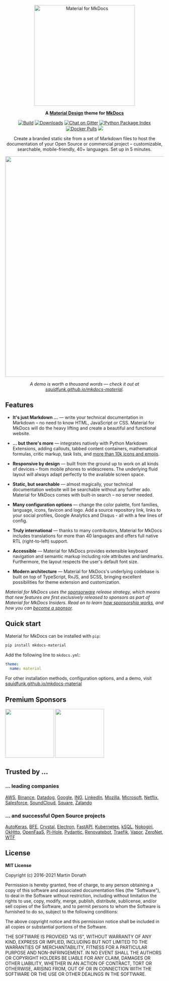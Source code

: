 <p align="center">
  <a href="https://squidfunk.github.io/mkdocs-material/">
    <img src="https://raw.githubusercontent.com/squidfunk/mkdocs-material/master/.github/assets/logo.svg" width="320" alt="Material for MkDocs">
  </a>
</p>

<p align="center">
  <strong>
    A 
    <a href="https://material.io/">Material Design</a> 
    theme for 
    <a href="https://www.mkdocs.org/">MkDocs</a>
  </strong>
</p>

<p align="center">
  <a href="https://github.com/squidfunk/mkdocs-material/actions"><img
    src="https://github.com/squidfunk/mkdocs-material/workflows/build/badge.svg?branch=master"
    alt="Build"
  /></a>
  <a href="https://pypistats.org/packages/mkdocs-material"><img
    src="https://img.shields.io/pypi/dm/mkdocs-material.svg" 
    alt="Downloads"
  /></a>
  <a href="https://gitter.im/squidfunk/mkdocs-material"><img 
    src="https://badges.gitter.im/squidfunk/mkdocs-material.svg" 
    alt="Chat on Gitter"
  /></a>
  <a href="https://pypi.org/project/mkdocs-material"><img 
    src="https://img.shields.io/pypi/v/mkdocs-material.svg" 
    alt="Python Package Index"
  /></a>
  <a href="https://hub.docker.com/r/squidfunk/mkdocs-material/"><img 
    src="https://img.shields.io/docker/pulls/squidfunk/mkdocs-material" 
    alt="Docker Pulls"
  /></a>
  <a href="https://squidfunk.github.io/mkdocs-material/insiders/"><img
    src="https://img.shields.io/static/v1?label=%E2%86%92&message=insiders&color=e91e63"
  /></a>
</p>

<p align="center">
  Create a branded static site from a set of Markdown files to host the
  documentation of your Open Source or commercial project – customizable,
  searchable, mobile-friendly, 40+ languages. Set up in 5 minutes.
</p>

<p align="center">
  <a href="https://squidfunk.github.io/mkdocs-material/getting-started/">
    <img src="https://raw.githubusercontent.com/squidfunk/mkdocs-material/master/.github/assets/screenshot.png" width="700" />
  </a>
</p>

<p align="center">
  <em>
    A demo is worth a thousand words — check it out at
    <a
      href="https://squidfunk.github.io/mkdocs-material/"
    >squidfunk.github.io/mkdocs-material</a>.
  </em>
</p>

## Features

* **It's just Markdown ...** — write your technical documentation in Markdown –
  no need to know HTML, JavaScript or CSS. Material for MkDocs will do the heavy
  lifting and create a beautiful and functional website.

* **... but there's more** — integrates natively with Python Markdown
  Extensions, adding callouts, tabbed content containers, mathematical formulas,
  critic markup, task lists, and [more than 10k icons and emojis][2].

* **Responsive by design** — built from the ground up to work on all kinds of
  devices – from mobile phones to widescreens. The underlying fluid layout will
  always adapt perfectly to the available screen space.

* **Static, but searchable** — almost magically, your technical documentation
  website will be searchable without any further ado. Material for MkDocs comes
  with built-in search – no server needed.

* **Many configuration options** — change the color palette, font families,
  language, icons, favicon and logo. Add a source repository link, links to your
  social profiles, Google Analytics and Disqus - all with a few lines of config.

* **Truly international** — thanks to many contributors, Material for MkDocs
  includes translations for more than 40 languages and offers full native RTL
  (right-to-left) support.

* **Accessible** — Material for MkDocs provides extensible keyboard navigation
  and semantic markup including role attributes and landmarks. Furthermore, the
  layout respects the user's default font size.

* **Modern architecture** — Material for MkDocs's underlying codebase is built
  on top of TypeScript, RxJS, and SCSS, bringing excellent possibilities for
  theme extension and customization.

_Material for MkDocs uses the [sponsorware][3] release strategy, which means
that new features are first exclusively released to sponsors as part of Material
for MkDocs Insiders. Read on to learn [how sponsorship works][4], and how you
can [become a sponsor][5]._

  [2]: https://squidfunk.github.io/mkdocs-material/reference/icons-emojis/#search
  [3]: https://github.com/sponsorware/docs
  [4]: https://squidfunk.github.io/mkdocs-material/insiders/#how-sponsorship-works
  [5]: https://squidfunk.github.io/mkdocs-material/insiders/#how-to-become-a-sponsor

## Quick start

Material for MkDocs can be installed with `pip`:

``` sh
pip install mkdocs-material
```

Add the following line to `mkdocs.yml`:

``` yaml
theme:
  name: material
```

For other installation methods, configuration options, and a demo, visit
[squidfunk.github.io/mkdocs-material][1]

  [1]: https://squidfunk.github.io/mkdocs-material/

## Premium Sponsors

<p>
  <a href="https://docs.baslerweb.com/" target=_blank><img
    src="https://raw.githubusercontent.com/squidfunk/mkdocs-material/master/.github/assets/sponsors/basler.png" width="155"
  /></a>
  <a href="https://cirrus-ci.org/" target=_blank><img
    src="https://raw.githubusercontent.com/squidfunk/mkdocs-material/master/.github/assets/sponsors/cirrus-ci.svg" width="155"
  /></a>
</p>

## Trusted by ...

### ... leading companies

[AWS](https://aws.github.io/copilot-cli/),
[Binance](https://docs.binance.org/),
[Datadog](https://datadoghq.dev/integrations-core/),
[Google](https://google.github.io/iree/),
[ING](https://ing-bank.github.io/baker/),
[LinkedIn](https://linkedin.github.io/school-of-sre/),
[Mozilla](https://mozillafoundation.github.io/engineering-handbook/),
[Microsoft](https://microsoft.github.io/code-with-engineering-playbook/),
[Netflix](https://netflix.github.io/titus/),
[Salesforce](https://policy-sentry.readthedocs.io/en/latest/),
[SoundCloud](https://intervene.dev/),
[Square](https://square.github.io/okhttp/),
[Zalando](https://opensource.zalando.com/skipper/)

### ... and successful Open Source projects

[AutoKeras](https://autokeras.com/),
[BFE](https://www.bfe-networks.net/),
[Crystal](https://crystal-lang.org/reference/),
[Electron](https://www.electron.build/),
[FastAPI](https://fastapi.tiangolo.com/),
[Kubernetes](https://kops.sigs.k8s.io/),
[kSQL](https://docs.ksqldb.io/),
[Nokogiri](https://nokogiri.org/),
[OkHttp](https://square.github.io/okhttp/),
[OpenFaaS](https://docs.openfaas.com/),
[Pi-Hole](https://docs.pi-hole.net/),
[Pydantic](https://pydantic-docs.helpmanual.io/),
[Renovatebot](https://docs.renovatebot.com/),
[Traefik](https://docs.traefik.io/),
[Vapor](https://docs.vapor.codes/),
[ZeroNet](https://zeronet.io/docs/),
[WTF](https://wtfutil.com/)

## License

**MIT License**

Copyright (c) 2016-2021 Martin Donath

Permission is hereby granted, free of charge, to any person obtaining a copy
of this software and associated documentation files (the "Software"), to
deal in the Software without restriction, including without limitation the
rights to use, copy, modify, merge, publish, distribute, sublicense, and/or
sell copies of the Software, and to permit persons to whom the Software is
furnished to do so, subject to the following conditions:

The above copyright notice and this permission notice shall be included in
all copies or substantial portions of the Software.

THE SOFTWARE IS PROVIDED "AS IS", WITHOUT WARRANTY OF ANY KIND, EXPRESS OR
IMPLIED, INCLUDING BUT NOT LIMITED TO THE WARRANTIES OF MERCHANTABILITY,
FITNESS FOR A PARTICULAR PURPOSE AND NON-INFRINGEMENT. IN NO EVENT SHALL THE
AUTHORS OR COPYRIGHT HOLDERS BE LIABLE FOR ANY CLAIM, DAMAGES OR OTHER
LIABILITY, WHETHER IN AN ACTION OF CONTRACT, TORT OR OTHERWISE, ARISING
FROM, OUT OF OR IN CONNECTION WITH THE SOFTWARE OR THE USE OR OTHER DEALINGS
IN THE SOFTWARE.
